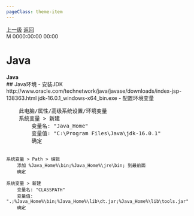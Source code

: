 ```yaml
---
pageClass: theme-item
---
```

<div class="extend-header">
    <div class="info">
        <div class="record">
            <a class="back" href="./">上一级</a>
            <a class="back" href="./">返回</a>
        </div>        
        <div class="mini">
            <span>M 0000:00:00 00:00</span>
        </div>
    </div>
    <div class="content"></div>
</div>
<div class="content-header">
<h1>Java</h1><strong>Java</strong>
</div>
<div class="static-content">
## Java环境
- 安装JDK
    http://www.oracle.com/technetwork/java/javase/downloads/index-jsp-138363.html   jdk-16.0.1_windows-x64_bin.exe
- 配置环境变量
<pre>
    此电脑/属性/高级系统设置/环境变量
    系统变量 > 新建
        变量名: "Java_Home"
        变量值: "C:\Program Files\Java\jdk-16.0.1"
        确定

    系统变量 > Path > 编辑
        添加 %Java_Home%\bin;%Java_Home%\jre\bin; 到最前面
        确定

    系统变量 > 新建
        变量名: "CLASSPATH"
        变量值: ".;%Java_Home%\bin;%Java_Home%\lib\dt.jar;%Java_Home%\lib\tools.jar"
        确定
</pre>

</div>